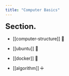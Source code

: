 ```yaml
---
title: "Computer Basics"
---
```


<div id="sections"></div>

<script>
    function add_section(url, image, title)
    {
        let main = document.getElementById('sections');

        let obj = document.createElement('a');
        obj.setAttribute('class', 'section');
        let url_ = "https://giana-blog.netlify.app/" + url + "/";
        obj.setAttribute('href', url_);

        let preimage = document.createElement('img');
        preimage.setAttribute('class', 'secimg');
        preimage.setAttribute('src', "https://giana-blog.netlify.app/assets/"+image);
        obj.appendChild(preimage);

        let h2 = document.createElement('h2');
        h2.setAttribute('class', "sec-title");
        h2.innerText = title;
        obj.appendChild(h2);

        main.appendChild(obj);
    }
    add_section("computer-structure", "argb.png", "Computer Structure");
    add_section("ubuntu", "argb.png", "Ubuntu");
    add_section("docker", "argb.png", "Docker");
    add_section("algorithm", "argb.png", "Algorithm");
</script>
    
# Section.

- [[computer-structure]] 🧱

- [[ubuntu]] 🐒

- [[docker]] 🐋

- [[algorithm]] ➗


<style>
    .section
    {
        display: grid;
        place-items: center normal;
        padding: 2vw 0vw;
    }
    .sections
    {
        display: flex;
        justify-content: flex-start;
        margin: 4.5vw 5vw;
    }
    .secimg
    {
        width: 16vw;
        height: 13vw;
        border-radius: 10px;
        margin: 0em 0em;
        margin-right: 3vw;
        vertical-align: middle;
    }
    h1
    {
        font-size: 2.5vw;
        margin-top:0em;

    }
    h2
    {
        height:3vw;
        width:16vw;
    }
</style>



